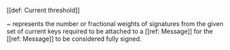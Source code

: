[[def: Current threshold]]

~ represents the number or fractional weights of signatures from the given set of current keys required to be attached to a [[ref: Message]] for the [[ref: Message]] to be considered fully signed.
